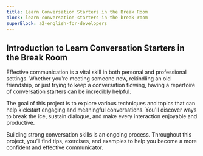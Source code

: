 ```yaml
---
title: Learn Conversation Starters in the Break Room
block: learn-conversation-starters-in-the-break-room
superBlock: a2-english-for-developers
---
```


## Introduction to Learn Conversation Starters in the Break Room

Effective communication is a vital skill in both personal and professional settings. Whether you're meeting someone new, rekindling an old friendship, or just trying to keep a conversation flowing, having a repertoire of conversation starters can be incredibly helpful.

The goal of this project is to explore various techniques and topics that can help kickstart engaging and meaningful conversations. You'll discover ways to break the ice, sustain dialogue, and make every interaction enjoyable and productive.

Building strong conversation skills is an ongoing process. Throughout this project, you’ll find tips, exercises, and examples to help you become a more confident and effective communicator.
